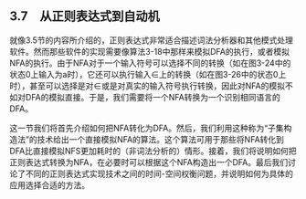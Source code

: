 ## 3.7　从正则表达式到自动机

就像3.5节的内容所介绍的，正则表达式非常适合描述词法分析器和其他模式处理软件。然而那些软件的实现需要像算法3-18中那样来模拟DFA的执行，或者模拟NFA的执行。由于NFA对于一个输入符号可以选择不同的转换（如在图3-24中的状态0上输入为a时），它还可以执行输入∈上的转换（如在图3-26中的状态0上时），甚至可以选择是对∈或是对真实的输入符号执行转换，因此对NFA的模拟不如对DFA的模拟直接。于是，我们需要将一个NFA转换为一个识别相同语言的DFA。

这一节我们将首先介绍如何把NFA转化为DFA。然后，我们利用这种称为“子集构造法”的技术给出一个直接模拟NFA的算法。这个算法可用于那些将NFA转化到DFA比直接模拟NFS更加耗时的（非词法分析的）情形。接着，我们将说明如何把正则表达式转换为NFA，在必要时可以根据这个NFA构造出一个DFA。最后我们讨论了不同的正则表达式实现技术之间的时间-空间权衡问题，并说明如何为具体的应用选择合适的方法。